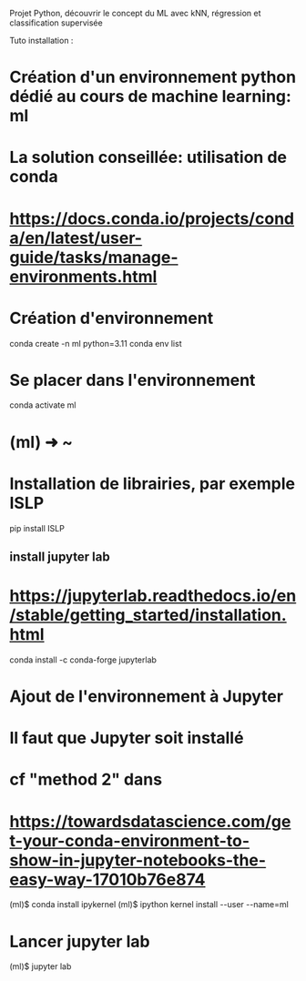 Projet Python, découvrir le concept du ML avec kNN, régression et classification supervisée

Tuto installation :

# Création d'un environnement python dédié au cours de machine learning: ml

# La solution conseillée: utilisation de conda
# https://docs.conda.io/projects/conda/en/latest/user-guide/tasks/manage-environments.html


# Création d'environnement
conda create -n ml python=3.11
conda env list

# Se placer dans l'environnement
conda activate ml
# (ml) ➜  ~

# Installation de librairies, par exemple ISLP
pip install ISLP

## install jupyter lab
# https://jupyterlab.readthedocs.io/en/stable/getting_started/installation.html
conda install -c conda-forge jupyterlab


# Ajout de l'environnement à Jupyter
# Il faut que Jupyter soit installé
# cf "method 2" dans
# https://towardsdatascience.com/get-your-conda-environment-to-show-in-jupyter-notebooks-the-easy-way-17010b76e874
(ml)$ conda install ipykernel
(ml)$ ipython kernel install --user --name=ml

# Lancer jupyter lab
(ml)$ jupyter lab
